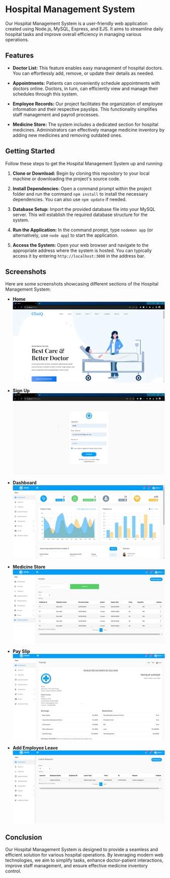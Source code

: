 # Hospital Management System

Our Hospital Management System is a user-friendly web application created using Node.js, MySQL, Express, and EJS. It aims to streamline daily hospital tasks and improve overall efficiency in managing various operations.

## Features

- **Doctor List:** This feature enables easy management of hospital doctors. You can effortlessly add, remove, or update their details as needed.

- **Appointments:** Patients can conveniently schedule appointments with doctors online. Doctors, in turn, can efficiently view and manage their schedules through this system.

- **Employee Records:** Our project facilitates the organization of employee information and their respective payslips. This functionality simplifies staff management and payroll processes.

- **Medicine Store:** The system includes a dedicated section for hospital medicines. Administrators can effectively manage medicine inventory by adding new medicines and removing outdated ones.

## Getting Started

Follow these steps to get the Hospital Management System up and running:

1. **Clone or Download:** Begin by cloning this repository to your local machine or downloading the project's source code.

2. **Install Dependencies:** Open a command prompt within the project folder and run the command `npm install` to install the necessary dependencies. You can also use `npm update` if needed.

3. **Database Setup:** Import the provided database file into your MySQL server. This will establish the required database structure for the system.

4. **Run the Application:** In the command prompt, type `nodemon app` (or alternatively, use `node app`) to start the application.

5. **Access the System:** Open your web browser and navigate to the appropriate address where the system is hosted. You can typically access it by entering `http://localhost:3000` in the address bar.

## Screenshots

Here are some screenshots showcasing different sections of the Hospital Management System:

- **Home**
  ![Home](screenshot/landing.png)

- **Sign Up**
  ![Sign Up](screenshot/signup.png)

- **Dashboard**
  ![Dashboard](screenshot/dashboard.png)

- **Medicine Store**
  ![Medicine Store](screenshot/store.png)

- **Pay Slip**
  ![Pay Slip](screenshot/payslip.png)

- **Add Employee Leave**
  ![Add Employee Leave](screenshot/leave.png)

## Conclusion

Our Hospital Management System is designed to provide a seamless and efficient solution for various hospital operations. By leveraging modern web technologies, we aim to simplify tasks, enhance doctor-patient interactions, improve staff management, and ensure effective medicine inventory control.
